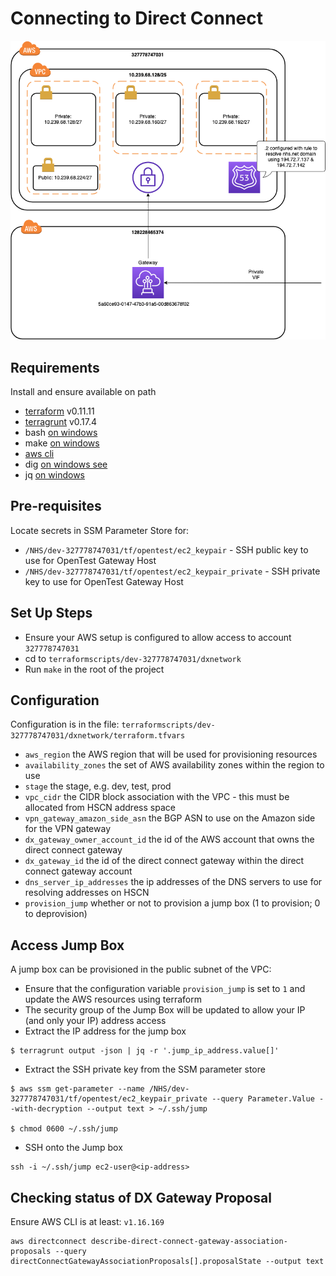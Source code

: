 # Connecting to Direct Connect

![Diagram of VPC using Direct Connect](./PRM_DX_Connection.png "Direct Connect Gateway on VPC")

## Requirements
Install and ensure available on path
- [terraform](https://www.terraform.io/) v0.11.11
- [terragrunt](https://github.com/gruntwork-io/terragrunt#install-terragrunt) v0.17.4
- bash [on windows](https://gitforwindows.org/)
- make [on windows](https://sourceforge.net/projects/ezwinports/files/make-4.2.1-without-guile-w32-bin.zip/download)
- [aws cli](https://docs.aws.amazon.com/cli/latest/userguide/cli-chap-install.html)
- dig [on windows see](https://support.pdq.com/knowledge-base/1757-install-binds-dig-domain-information-groper-program)
- jq [on windows](https://github.com/stedolan/jq/releases/download/jq-1.6/jq-win64.exe)

## Pre-requisites
Locate secrets in SSM Parameter Store for:
- `/NHS/dev-327778747031/tf/opentest/ec2_keypair` - SSH public key to use for OpenTest Gateway Host
- `/NHS/dev-327778747031/tf/opentest/ec2_keypair_private` - SSH private key to use for OpenTest Gateway Host

## Set Up Steps
- Ensure your AWS setup is configured to allow access to account `327778747031`
- cd to ```terraformscripts/dev-327778747031/dxnetwork```
- Run `make` in the root of the project

## Configuration
Configuration is in the file: `terraformscripts/dev-327778747031/dxnetwork/terraform.tfvars`
- `aws_region` the AWS region that will be used for provisioning resources
- `availability_zones` the set of AWS availability zones within the region to use
- `stage` the stage, e.g. dev, test, prod
- `vpc_cidr` the CIDR block association with the VPC - this must be allocated from HSCN address space
- `vpn_gateway_amazon_side_asn` the BGP ASN to use on the Amazon side for the VPN gateway
- `dx_gateway_owner_account_id` the id of the AWS account that owns the direct connect gateway
- `dx_gateway_id` the id of the direct connect gateway within the direct connect gateway account
- `dns_server_ip_addresses` the ip addresses of the DNS servers to use for resolving addresses on HSCN
- `provision_jump` whether or not to provision a jump box (1 to provision; 0 to deprovision)

## Access Jump Box
A jump box can be provisioned in the public subnet of the VPC:
- Ensure that the configuration variable `provision_jump` is set to `1` and update the AWS resources using terraform
- The security group of the Jump Box will be updated to allow your IP (and only your IP) address access
- Extract the IP address for the jump box

```
$ terragrunt output -json | jq -r '.jump_ip_address.value[]'
```

- Extract the SSH private key from the SSM parameter store

```
$ aws ssm get-parameter --name /NHS/dev-327778747031/tf/opentest/ec2_keypair_private --query Parameter.Value --with-decryption --output text > ~/.ssh/jump

$ chmod 0600 ~/.ssh/jump
```

- SSH onto the Jump box

```
ssh -i ~/.ssh/jump ec2-user@<ip-address>
```

## Checking status of DX Gateway Proposal

Ensure AWS CLI is at least: `v1.16.169`

```
aws directconnect describe-direct-connect-gateway-association-proposals --query directConnectGatewayAssociationProposals[].proposalState --output text
```
